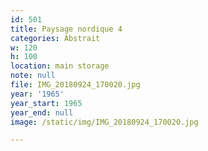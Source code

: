 ```yaml
---
id: 501
title: Paysage nordique 4
categories: Abstrait
w: 120
h: 100
location: main storage
note: null
file: IMG_20180924_170020.jpg
year: '1965'
year_start: 1965
year_end: null
image: /static/img/IMG_20180924_170020.jpg

---
```

